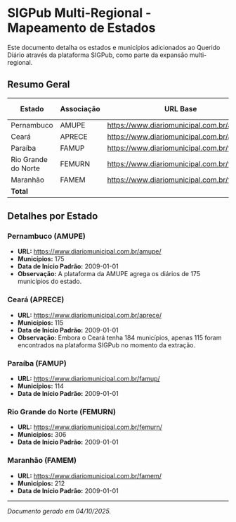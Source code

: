 # SIGPub Multi-Regional - Mapeamento de Estados

Este documento detalha os estados e municípios adicionados ao Querido Diário através da plataforma SIGPub, como parte da expansão multi-regional.

## Resumo Geral

| Estado | Associação | URL Base | Municípios Adicionados |
|---|---|---|---|
| Pernambuco | AMUPE | https://www.diariomunicipal.com.br/amupe/ | 175 |
| Ceará | APRECE | https://www.diariomunicipal.com.br/aprece/ | 115 |
| Paraíba | FAMUP | https://www.diariomunicipal.com.br/famup/ | 114 |
| Rio Grande do Norte | FEMURN | https://www.diariomunicipal.com.br/femurn/ | 306 |
| Maranhão | FAMEM | https://www.diariomunicipal.com.br/famem/ | 212 |
| **Total** | | | **922** |

## Detalhes por Estado

### Pernambuco (AMUPE)

- **URL:** https://www.diariomunicipal.com.br/amupe/
- **Municípios:** 175
- **Data de Início Padrão:** 2009-01-01
- **Observação:** A plataforma da AMUPE agrega os diários de 175 municípios do estado.

### Ceará (APRECE)

- **URL:** https://www.diariomunicipal.com.br/aprece/
- **Municípios:** 115
- **Data de Início Padrão:** 2009-01-01
- **Observação:** Embora o Ceará tenha 184 municípios, apenas 115 foram encontrados na plataforma SIGPub no momento da extração.

### Paraíba (FAMUP)

- **URL:** https://www.diariomunicipal.com.br/famup/
- **Municípios:** 114
- **Data de Início Padrão:** 2009-01-01

### Rio Grande do Norte (FEMURN)

- **URL:** https://www.diariomunicipal.com.br/femurn/
- **Municípios:** 306
- **Data de Início Padrão:** 2009-01-01

### Maranhão (FAMEM)

- **URL:** https://www.diariomunicipal.com.br/famem/
- **Municípios:** 212
- **Data de Início Padrão:** 2009-01-01

---
*Documento gerado em 04/10/2025.*

